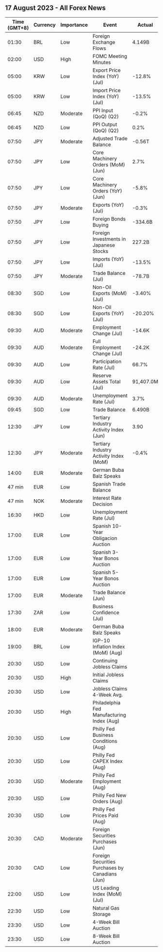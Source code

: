 ## 17 August 2023 - All Forex News

| Time (GMT+8) | Currency | Importance | Event | Actual | Forecast | Previous |
|------|----------|------------|-------|--------|----------|----------|
| 01:30 | BRL | Low | Foreign Exchange Flows | 4.149B | 2.063B | 1.923B |
| 02:00 | USD | High | FOMC Meeting Minutes |  |  |  |
| 05:00 | KRW | Low | Export Price Index (YoY) (Jul) | -12.8% | -16.5% | -15.0% |
| 05:00 | KRW | Low | Import Price Index (YoY) (Jul) | -13.5% | -20.8% | -16.1% |
| 06:45 | NZD | Moderate | PPI Input (QoQ) (Q2) | -0.2% | 0.2% | 0.0% |
| 06:45 | NZD | Low | PPI Output (QoQ) (Q2) | 0.2% | 0.7% | 0.2% |
| 07:50 | JPY | Moderate | Adjusted Trade Balance | -0.56T | -0.66T | -0.54T |
| 07:50 | JPY | Low | Core Machinery Orders (MoM) (Jun) | 2.7% | 3.6% | -7.6% |
| 07:50 | JPY | Low | Core Machinery Orders (YoY) (Jun) | -5.8% | -5.5% | -8.7% |
| 07:50 | JPY | Moderate | Exports (YoY) (Jul) | -0.3% | -0.8% | 1.5% |
| 07:50 | JPY | Low | Foreign Bonds Buying | -334.6B |  | 1,119.5B |
| 07:50 | JPY | Low | Foreign Investments in Japanese Stocks | 227.2B |  | -59.6B |
| 07:50 | JPY | Low | Imports (YoY) (Jul) | -13.5% | -14.7% | -12.9% |
| 07:50 | JPY | Moderate | Trade Balance (Jul) | -78.7B | 24.6B | 43.1B |
| 08:30 | SGD | Low | Non-Oil Exports (MoM) (Jul) | -3.40% | 2.60% | 5.20% |
| 08:30 | SGD | Low | Non-Oil Exports (YoY) (Jul) | -20.20% | -16.50% | -15.60% |
| 09:30 | AUD | Moderate | Employment Change (Jul) | -14.6K | 15.0K | 31.6K |
| 09:30 | AUD | Moderate | Full Employment Change (Jul) | -24.2K |  | 38.0K |
| 09:30 | AUD | Low | Participation Rate (Jul) | 66.7% | 66.8% | 66.8% |
| 09:30 | AUD | Low | Reserve Assets Total (Jul) | 91,407.0M |  | 90,462.0M |
| 09:30 | AUD | Moderate | Unemployment Rate (Jul) | 3.7% | 3.6% | 3.5% |
| 09:45 | SGD | Low | Trade Balance | 6.490B |  | 5.851B |
| 12:30 | JPY | Low | Tertiary Industry Activity Index (Jun) | 3.90 |  | -0.70 |
| 12:30 | JPY | Moderate | Tertiary Industry Activity Index (MoM) | -0.4% | -0.2% | 1.2% |
| 14:00 | EUR | Moderate | German Buba Balz Speaks |  |  |  |
| 47 min | EUR | Low | Spanish Trade Balance |  | -4.31B | -3.11B |
| 47 min | NOK | Moderate | Interest Rate Decision |  | 4.00% | 3.75% |
| 16:30 | HKD | Low | Unemployment Rate (Jul) |  | 2.8% | 2.9% |
| 17:00 | EUR | Low | Spanish 10-Year Obligacion Auction |  |  | 3.605% |
| 17:00 | EUR | Low | Spanish 3-Year Bonos Auction |  |  | 3.303% |
| 17:00 | EUR | Low | Spanish 5-Year Bonos Auction |  |  | 3.027% |
| 17:00 | EUR | Moderate | Trade Balance (Jun) |  | 18.3B | -0.3B |
| 17:30 | ZAR | Low | Business Confidence (Jul) |  |  | 106.9 |
| 18:00 | EUR | Moderate | German Buba Balz Speaks |  |  |  |
| 19:00 | BRL | Low | IGP-10 Inflation Index (MoM) (Aug) |  |  | -1.1% |
| 20:30 | USD | Low | Continuing Jobless Claims |  | 1,700K | 1,684K |
| 20:30 | USD | High | Initial Jobless Claims |  | 240K | 248K |
| 20:30 | USD | Low | Jobless Claims 4-Week Avg. |  | 229.63K | 231.00K |
| 20:30 | USD | High | Philadelphia Fed Manufacturing Index (Aug) |  | -10.0 | -13.5 |
| 20:30 | USD | Low | Philly Fed Business Conditions (Aug) |  | 31.6 | 29.1 |
| 20:30 | USD | Low | Philly Fed CAPEX Index (Aug) |  | 9.20 | 8.60 |
| 20:30 | USD | Moderate | Philly Fed Employment (Aug) |  | -0.7 | -1.0 |
| 20:30 | USD | Low | Philly Fed New Orders (Aug) |  | -13.5 | -15.9 |
| 20:30 | USD | Low | Philly Fed Prices Paid (Aug) |  | 10.10 | 9.50 |
| 20:30 | CAD | Moderate | Foreign Securities Purchases (Jun) |  |  | 11.16B |
| 20:30 | CAD | Low | Foreign Securities Purchases by Canadians (Jun) |  |  | -2.78B |
| 22:00 | USD | Low | US Leading Index (MoM) (Jul) |  | -0.4% | -0.7% |
| 22:30 | USD | Low | Natural Gas Storage |  | 34B | 29B |
| 23:30 | USD | Low | 4-Week Bill Auction |  |  | 5.280% |
| 23:30 | USD | Low | 8-Week Bill Auction |  |  | 5.280% |
